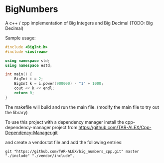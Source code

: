 # BigNumbers

A c++ / cpp implementation of Big Integers and Big Decimal (TODO: Big Decimal)

Sample usage:


```c++
#include <BigInt.h>
#include <iostream>

using namespace std;
using namespace estd;

int main() {
    BigInt i = 2;
    BigInt k = i.power(900000) - "1" + 1000;
    cout << k << endl;
    return 0;
}
```

The makefile will build and run the main file. (modify the main file to try out the library)


To use this project with a dependency manager install the cpp-dependency-manager project from https://github.com/TAR-ALEX/Cpp-Dependency-Manager.git

and create a vendor.txt file and add the following entries:

```
git "https://github.com/TAR-ALEX/big_numbers_cpp.git" master "./include" "./vendor/include",

```
